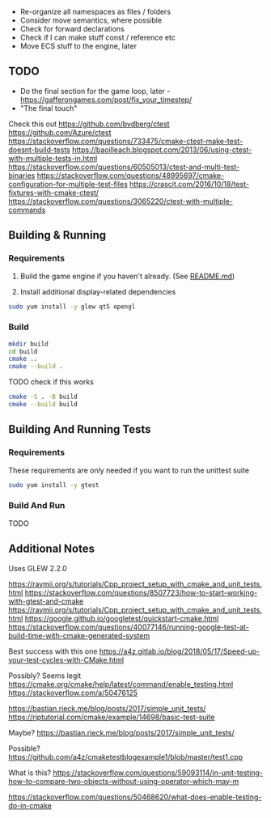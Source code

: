 - Re-organize all namespaces as files / folders
- Consider move semantics, where possible
- Check for forward declarations
- Check if I can make stuff const / reference etc
- Move ECS stuff to the engine, later


## TODO
- Do the final section for the game loop, later - https://gafferongames.com/post/fix_your_timestep/
 - "The final touch"

Check this out
https://github.com/bvdberg/ctest
https://github.com/Azure/ctest
https://stackoverflow.com/questions/733475/cmake-ctest-make-test-doesnt-build-tests
https://baoilleach.blogspot.com/2013/06/using-ctest-with-multiple-tests-in.html
https://stackoverflow.com/questions/60505013/ctest-and-multi-test-binaries
https://stackoverflow.com/questions/48995697/cmake-configuration-for-multiple-test-files
https://crascit.com/2016/10/18/test-fixtures-with-cmake-ctest/
https://stackoverflow.com/questions/3065220/ctest-with-multiple-commands


## Building & Running
### Requirements
1. Build the game engine if you haven't already. (See
   [README.md](../engine/README.md))

2. Install additional display-related dependencies

```sh
sudo yum install -y glew qt5 opengl
```

### Build
```sh
mkdir build
cd build
cmake ..
cmake --build .
```

TODO check if this works
```sh
cmake -S . -B build
cmake --build build
```


## Building And Running Tests
### Requirements
These requirements are only needed if you want to run the unittest suite

```sh
sudo yum install -y gtest
```

### Build And Run
TODO


## Additional Notes
Uses GLEW 2.2.0


https://raymii.org/s/tutorials/Cpp_project_setup_with_cmake_and_unit_tests.html
https://stackoverflow.com/questions/8507723/how-to-start-working-with-gtest-and-cmake
https://raymii.org/s/tutorials/Cpp_project_setup_with_cmake_and_unit_tests.html
https://google.github.io/googletest/quickstart-cmake.html
https://stackoverflow.com/questions/40077146/running-google-test-at-build-time-with-cmake-generated-system


Best success with this one
https://a4z.gitlab.io/blog/2018/05/17/Speed-up-your-test-cycles-with-CMake.html

Possibly? Seems legit
https://cmake.org/cmake/help/latest/command/enable_testing.html
https://stackoverflow.com/a/50476125

https://bastian.rieck.me/blog/posts/2017/simple_unit_tests/
https://riptutorial.com/cmake/example/14698/basic-test-suite

Maybe?
https://bastian.rieck.me/blog/posts/2017/simple_unit_tests/

Possible?
https://github.com/a4z/cmaketestblogexample1/blob/master/test1.cpp

What is this?
https://stackoverflow.com/questions/59093114/in-unit-testing-how-to-compare-two-objects-without-using-operator-which-may-m

https://stackoverflow.com/questions/50468620/what-does-enable-testing-do-in-cmake
